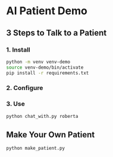 # AI Patient Demo

## 3 Steps to Talk to a Patient

### 1. Install
```bash
python -m venv venv-demo
source venv-demo/bin/activate
pip install -r requirements.txt
```

### 2. Configure


### 3. Use
```bash
python chat_with.py roberta
```

## Make Your Own Patient
```bash
python make_patient.py
```
